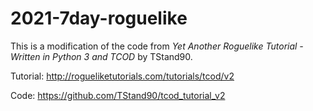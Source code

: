 # 2021-7day-roguelike

This is a modification of the code from *Yet Another Roguelike Tutorial - Written in Python 3 and TCOD* by TStand90.

Tutorial: http://rogueliketutorials.com/tutorials/tcod/v2

Code: https://github.com/TStand90/tcod_tutorial_v2
